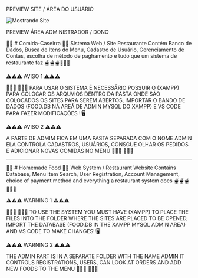 PREVIEW SITE / ÁREA DO USUÁRIO

![Mostrando Site](https://github.com/user-attachments/assets/05543692-7763-4ed8-bd93-139683aedc23)


PREVIEW ÁREA ADMINISTRADOR / DONO 



🍛🍗 # Comida-Caseirra 🍲🥘
Sistema Web / Site Restaurante 
Contém Banco de Dados, Busca de Itens do Menu, Cadastro de Usuário, Gerenciamento de Contas, escolha de método de paghamento e tudo que um sistema de restaurante faz
🫕🫕🫕🍻🍻🍻

⚠️⚠️⚠️ AVISO 1 ⚠️⚠️⚠️

👨🏿‍💻 👨🏿‍💻
PARA USAR O SISTEMA É NECESSÁRIO POSSUIR O (XAMPP) PARA COLOCAR OS ARQUVIOS DENTRO DA PASTA ONDE SÃO COLOCADOS OS SITES PARA SEREM ABERTOS, 
IMPORTAR O BANDO DE DADOS (FOOD.DB NÁ AREÁ DE ADMIN MYSQL DO XAMPP) E VS CODE PARA FAZER MODIFICAÇÕES !!🖥️

⚠️⚠️⚠️ AVISO 2 ⚠️⚠️⚠️

A PARTE DE ADMIM FICA EM UMA PASTA SEPARADA COM O NOME ADMIN
ELA CONTROLA CADASTROS, USUÁRIOS, CONSGUE OLHAR OS PEDIDOS E
ADICIONAR NOVAS COMIDAS NO MENU
     👨🏿‍💻 👨🏿‍💻

---------------------------------------------------------------------------------------

🍛🍗 # Homemade Food 🍲🥘
Web System / Restaurant Website
Contains Database, Menu Item Search, User Registration, Account Management, choice of payment method and everything a restaurant system does
🫕🫕🫕🍻🍻🍻

⚠️⚠️⚠️ WARNING 1 ⚠️⚠️⚠️

👨🏿‍💻 👨🏿‍💻
TO USE THE SYSTEM YOU MUST HAVE (XAMPP) TO PLACE THE FILES INTO THE FOLDER WHERE THE SITES ARE PLACED TO BE OPENED,
IMPORT THE DATABASE (FOOD.DB IN THE XAMPP MYSQL ADMIN AREA) AND VS CODE TO MAKE CHANGES!!🖥️

⚠️⚠️⚠️ WARNING 2 ⚠️⚠️⚠️

THE ADMIN PART IS IN A SEPARATE FOLDER WITH THE NAME ADMIN
IT CONTROLS REGISTRATIONS, USERS, CAN LOOK AT ORDERS AND
ADD NEW FOODS TO THE MENU
 👨🏿‍💻 👨🏿‍💻
